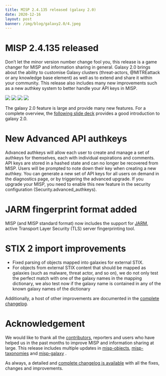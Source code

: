 ```yaml
---
title: MISP 2.4.135 released (galaxy 2.0)
date: 2020-12-16
layout: post
banner: /img/blog/galaxy2.0/4.jpeg
---
```


# MISP 2.4.135 released

Don’t let the minor version number change fool you, this release is a game changer for MISP and information sharing in general. Galaxy 2.0 brings about the ability to customise Galaxy clusters (threat-actors, @MITREattack or any knowledge base element) as well as to extend and share it within your community. This release also includes many new improvements such as a new authkey system to better handle your API keys in MISP.


![](/img/blog/galaxy2.0/1.jpeg)
![](/img/blog/galaxy2.0/2.jpeg)
![](/img/blog/galaxy2.0/3.jpeg)
![](/img/blog/galaxy2.0/4.jpeg)

The galaxy 2.0 feature is large and provide many new features. For a complete overview, the [following slide deck](/misp-training/a.10-galaxy-2.0.pdf) provides a good introduction to galaxy 2.0.

# New Advanced API authkeys

Advanced authkeys will allow each user to create and manage a set of authkeys for themselves, each with individual expirations and comments. API keys are stored in a hashed state and can no longer be recovered from MISP. Users will be prompted to note down their key when creating a new authkey. You can generate a new set of API keys for all users on demand in the diagnostics page, or by triggering the advanced upgrade. If you upgrade your MISP, you need to enable this new feature in the security configuration (Security.advanced_authkeys).

# JARM fingerprint format added

MISP (and MISP standard format) now includes the support for [JARM](https://github.com/salesforce/jarm), active Transport Layer Security (TLS) server fingerprinting tool.

# STIX 2 import improvements

- Fixed parsing of objects mapped into galaxies for external STIX.
- For objects from external STIX content that should be mapped as galaxies (such as malware, threat actor, and so on), we do not only test the perfect match with one of the galaxy names in the mapping dictionary, we also test now if the galaxy name is contained in any of the known galaxy names of the dictionary


Additionally, a host of other improvements are documented in the [complete changelog](/Changelog.txt).

# Acknowledgement

We would like to thank all the [contributors](/contributors), reporters and users who have helped us in the past months to improve MISP and information sharing at large. This release includes multiple updates in [misp-objects](/objects.html), [misp-taxonomies](/taxonomies.html) and [misp-galaxy](/galaxy.html)
.

As always, a detailed and [complete changelog is available](/Changelog.txt) with all the fixes, changes and improvements.

